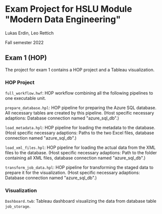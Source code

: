 # Exam Project for HSLU Module "Modern Data Engineering"

Lukas Erdin, Leo Rettich

Fall semester 2022

## Exam 1 (HOP)

The project for exam 1 contains a HOP project and a Tableau visualization. 

### HOP Project

`full_workflow.hwf`: HOP workflow combining all the following pipelines to one executable unit. 

`prepare_database.hpl`: HOP pipeline for preparing the Azure SQL database. All necessary tables are created by this pipeline. (Host specific necessary adaptions: Database connection named "azure_sql_db".)

`load_metadata.hpl`: HOP pipeline for loading the metadata to the database. (Host specific necessary adaptions: Paths to the two Excel files, database connection named "azure_sql_db".)

`load_xml_files.hpl`: HOP pipeline for loading the actual data from the XML files to the database. (Host specific necessary adaptions: Path to the folder containing all XML files, database connection named "azure_sql_db".)

`transform_job_data.hpl`: HOP pipeline for transforming the staged data to prepare it for the visualization. (Host specific necessary adaptions: Database connection named "azure_sql_db".)

### Visualization

`Dashboard.twb`: Tableau dashboard visualizing the data from database table `job_storage`.
